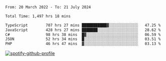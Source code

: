 <!--START_SECTION:waka-->

```txt
From: 20 March 2022 - To: 21 July 2024

Total Time: 1,497 hrs 18 mins

TypeScript        707 hrs 27 mins ███████████▓░░░░░░░░░░░░░   47.25 %
JavaScript        428 hrs 27 mins ███████░░░░░░░░░░░░░░░░░░   28.62 %
C#                98 hrs 38 mins  █▓░░░░░░░░░░░░░░░░░░░░░░░   06.59 %
JSON              52 hrs 34 mins  █░░░░░░░░░░░░░░░░░░░░░░░░   03.51 %
PHP               46 hrs 47 mins  ▓░░░░░░░░░░░░░░░░░░░░░░░░   03.13 %
```

<!--END_SECTION:waka-->
[![spotify-github-profile](https://spotify-github-profile.vercel.app/api/view?uid=c00zprrvy9xiloa9qnco3hmng&cover_image=true&theme=novatorem&show_offline=false&background_color=121212&bar_color=53b14f&bar_color_cover=false)](https://spotify-github-profile.vercel.app/api/view?uid=c00zprrvy9xiloa9qnco3hmng&redirect=true)



